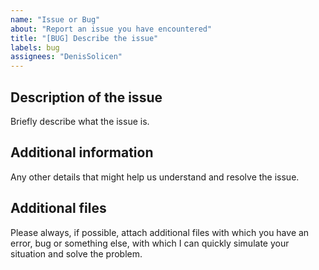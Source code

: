 ```yaml
---
name: "Issue or Bug"
about: "Report an issue you have encountered"
title: "[BUG] Describe the issue"
labels: bug
assignees: "DenisSolicen"
---
```


## Description of the issue
Briefly describe what the issue is.

## Additional information
Any other details that might help us understand and resolve the issue.

## Additional files
Please always, if possible, attach additional files with which you have an error,
bug or something else, with which I can quickly simulate your situation and solve the problem.
